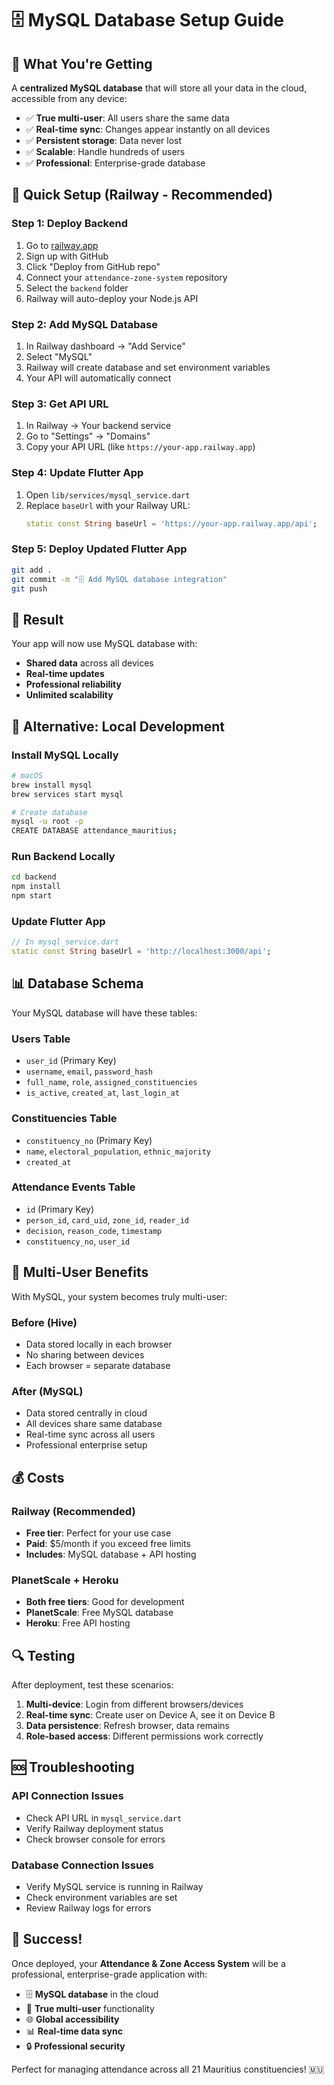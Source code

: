 # 🗄️ MySQL Database Setup Guide

## 🎯 What You're Getting

A **centralized MySQL database** that will store all your data in the cloud, accessible from any device:

- ✅ **True multi-user**: All users share the same data
- ✅ **Real-time sync**: Changes appear instantly on all devices  
- ✅ **Persistent storage**: Data never lost
- ✅ **Scalable**: Handle hundreds of users
- ✅ **Professional**: Enterprise-grade database

## 🚀 Quick Setup (Railway - Recommended)

### Step 1: Deploy Backend
1. Go to [railway.app](https://railway.app)
2. Sign up with GitHub
3. Click "Deploy from GitHub repo"
4. Connect your `attendance-zone-system` repository
5. Select the `backend` folder
6. Railway will auto-deploy your Node.js API

### Step 2: Add MySQL Database
1. In Railway dashboard → "Add Service"
2. Select "MySQL" 
3. Railway will create database and set environment variables
4. Your API will automatically connect

### Step 3: Get API URL
1. In Railway → Your backend service
2. Go to "Settings" → "Domains"
3. Copy your API URL (like `https://your-app.railway.app`)

### Step 4: Update Flutter App
1. Open `lib/services/mysql_service.dart`
2. Replace `baseUrl` with your Railway URL:
   ```dart
   static const String baseUrl = 'https://your-app.railway.app/api';
   ```

### Step 5: Deploy Updated Flutter App
```bash
git add .
git commit -m "🗄️ Add MySQL database integration"
git push
```

## 🎉 Result

Your app will now use MySQL database with:
- **Shared data** across all devices
- **Real-time updates** 
- **Professional reliability**
- **Unlimited scalability**

## 🔧 Alternative: Local Development

### Install MySQL Locally
```bash
# macOS
brew install mysql
brew services start mysql

# Create database
mysql -u root -p
CREATE DATABASE attendance_mauritius;
```

### Run Backend Locally
```bash
cd backend
npm install
npm start
```

### Update Flutter App
```dart
// In mysql_service.dart
static const String baseUrl = 'http://localhost:3000/api';
```

## 📊 Database Schema

Your MySQL database will have these tables:

### Users Table
- `user_id` (Primary Key)
- `username`, `email`, `password_hash`
- `full_name`, `role`, `assigned_constituencies`
- `is_active`, `created_at`, `last_login_at`

### Constituencies Table  
- `constituency_no` (Primary Key)
- `name`, `electoral_population`, `ethnic_majority`
- `created_at`

### Attendance Events Table
- `id` (Primary Key)
- `person_id`, `card_uid`, `zone_id`, `reader_id`
- `decision`, `reason_code`, `timestamp`
- `constituency_no`, `user_id`

## 🎯 Multi-User Benefits

With MySQL, your system becomes truly multi-user:

### Before (Hive)
- Data stored locally in each browser
- No sharing between devices
- Each browser = separate database

### After (MySQL)  
- Data stored centrally in cloud
- All devices share same database
- Real-time sync across all users
- Professional enterprise setup

## 💰 Costs

### Railway (Recommended)
- **Free tier**: Perfect for your use case
- **Paid**: $5/month if you exceed free limits
- **Includes**: MySQL database + API hosting

### PlanetScale + Heroku
- **Both free tiers**: Good for development
- **PlanetScale**: Free MySQL database
- **Heroku**: Free API hosting

## 🔍 Testing

After deployment, test these scenarios:

1. **Multi-device**: Login from different browsers/devices
2. **Real-time sync**: Create user on Device A, see it on Device B
3. **Data persistence**: Refresh browser, data remains
4. **Role-based access**: Different permissions work correctly

## 🆘 Troubleshooting

### API Connection Issues
- Check API URL in `mysql_service.dart`
- Verify Railway deployment status
- Check browser console for errors

### Database Connection Issues  
- Verify MySQL service is running in Railway
- Check environment variables are set
- Review Railway logs for errors

## 🎊 Success!

Once deployed, your **Attendance & Zone Access System** will be a professional, enterprise-grade application with:

- 🗄️ **MySQL database** in the cloud
- 👥 **True multi-user** functionality  
- 🌐 **Global accessibility**
- 📊 **Real-time data sync**
- 🔒 **Professional security**

Perfect for managing attendance across all 21 Mauritius constituencies! 🇲🇺
